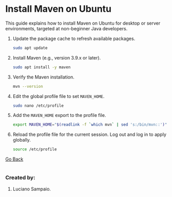 # Install Maven on Ubuntu

This guide explains how to install Maven on Ubuntu for desktop or server environments, targeted at non-beginner Java developers.

1. Update the package cache to refresh available packages.
    ```bash
    sudo apt update
    ```

1. Install Maven (e.g., version 3.9.x or later).
    ```bash
    sudo apt install -y maven
    ```

1. Verify the Maven installation.
    ```bash
    mvn --version
    ```

1. Edit the global profile file to set `MAVEN_HOME`.
    ```bash
    sudo nano /etc/profile
    ```

1. Add the `MAVEN_HOME` export to the profile file.
    ```bash
    export MAVEN_HOME="$(readlink -f `which mvn` | sed 's:/bin/mvn::')"
    ```

1. Reload the profile file for the current session. Log out and log in to apply globally.
    ```bash
    source /etc/profile
    ```

[Go Back](../../README.md)

#
### Created by:
1. Luciano Sampaio.
